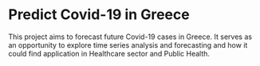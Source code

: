 # Predict Covid-19 in Greece
This project aims to forecast future Covid-19 cases in Greece. It serves as an opportunity to explore time series analysis and forecasting and how it could find application in Healthcare sector and Public Health.
